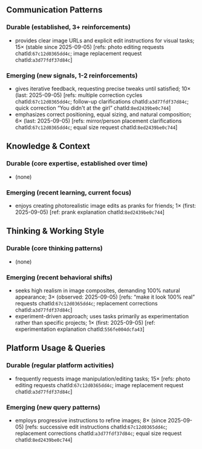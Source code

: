 ## Communication Patterns
### Durable (established, 3+ reinforcements)
- provides clear image URLs and explicit edit instructions for visual tasks; 15× (stable since 2025-09-05) [refs: photo editing requests chatId:`67c12d0365dd4c`; image replacement request chatId:`a3d77fdf37d84c`]

### Emerging (new signals, 1-2 reinforcements)
- gives iterative feedback, requesting precise tweaks until satisfied; 10× (last: 2025-09-05) [refs: multiple correction cycles chatId:`67c12d0365dd4c`; follow-up clarifications chatId:`a3d77fdf37d84c`; quick correction “You didn't at the girl” chatId:`8ed2439be0c744`]
- emphasizes correct positioning, equal sizing, and natural composition; 6× (last: 2025-09-05) [refs: mirror/person placement clarifications chatId:`67c12d0365dd4c`; equal size request chatId:`8ed2439be0c744`]

## Knowledge & Context
### Durable (core expertise, established over time)
- (none)

### Emerging (recent learning, current focus)
- enjoys creating photorealistic image edits as pranks for friends; 1× (first: 2025-09-05) [ref: prank explanation chatId:`8ed2439be0c744`]

## Thinking & Working Style
### Durable (core thinking patterns)
- (none)

### Emerging (recent behavioral shifts)
- seeks high realism in image composites, demanding 100% natural appearance; 3× (observed: 2025-09-05) [refs: “make it look 100% real” requests chatId:`67c12d0365dd4c`; replacement corrections chatId:`a3d77fdf37d84c`]
- experiment-driven approach; uses tasks primarily as experimentation rather than specific projects; 1× (first: 2025-09-05) [ref: experimentation explanation chatId:`556fe004dcfa43`]

## Platform Usage & Queries
### Durable (regular platform activities)
- frequently requests image manipulation/editing tasks; 15× [refs: photo editing requests chatId:`67c12d0365dd4c`; image replacement request chatId:`a3d77fdf37d84c`]

### Emerging (new query patterns)
- employs progressive instructions to refine images; 8× (since 2025-09-05) [refs: successive edit instructions chatId:`67c12d0365dd4c`; replacement corrections chatId:`a3d77fdf37d84c`; equal size request chatId:`8ed2439be0c744`]
